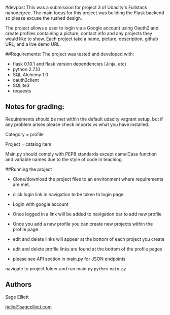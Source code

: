 #devpost
 This was a submission for project 3 of Udacity's Fullstack nanodegree. The main focus for this project was building the Flask backend so please excuse the rushed design.

The project allows a user to login via a Google account using Oauth2 and create profiles containing a picture, contact info and any projects they would like to show. Each project take a name, picture, description, github URL, and a live demo URL.

##Requirements:
The project was tested and developed with:

* flask 0.10.1 and flask version dependencies (Jinja, etc)
* python 2.7.10
* SQL Alchemy 1.0
* oauth2client
* SQLite3
* requests

## Notes for grading:
Requirements should be met within the default udacity vagrant setup, but if any problem arises please check imports vs what you have installed.

Category = profile

Project = catalog item

Main.py should comply with PEP8 standards except camelCase function and variable names due to the style of code in teaching.

##Running the project
* Clone/download the project files to an environment where requirements are met.

* click login link in navigation to be taken to login page

* Login with google account

* Once logged in a link will be added to navigation bar to add new profile

* Once you add a new profile you can create new projects within the profile page

* edit and delete links will appear at the bottom of each project you create

* edit and delete profile links are found at the bottom of the profile pages

* please see API section in main.py for JSON endpoints


navigate to project folder and run main.py `python main.py`

## Authors
Sage Elliott

hello@sageelliott.com